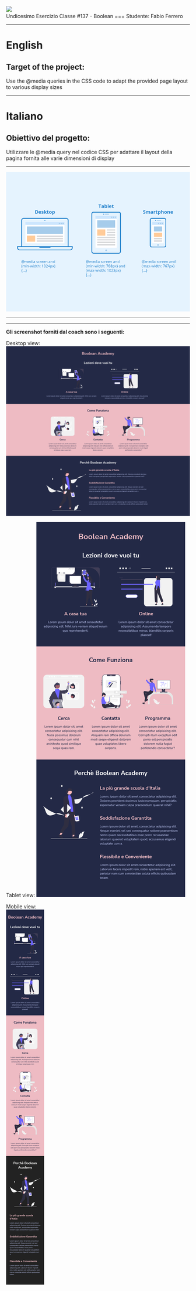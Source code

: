 <img src="https://lwfiles.mycourse.app/6368e5089f20781a7e4f1805-public/2c162927114072f9ebbf04043a593fb9.png" width="200">
<br>
Undicesimo Esercizio Classe #137 - Boolean
===
Studente: Fabio Ferrero

---
# English

## Target of the project:
Use the @media queries in the CSS code to adapt the provided page layout to various display sizes

---
# Italiano

## Obiettivo del progetto:
Utilizzare le @media query nel codice CSS per adattare il layout della pagina fornita alle varie dimensioni di display

---

<img src="utility/Readme-Cover-Img.png">

---

---
<strong>Gli screenshot forniti dal coach sono i seguenti:</strong>

Desktop view:
<img src="utility/desktop.png">

Tablet view:
<img src="utility/Tablet-768.png">

Mobile view: <br>
<img src="utility/Mobile-480.png">
